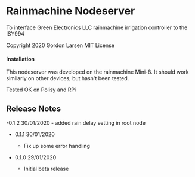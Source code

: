 # Rainmachine Nodeserver
To interface Green Electronics LLC rainmachine irrigation controller to the ISY994

Copyright 2020 Gordon Larsen MIT License

#### Installation

This nodeserver was developed on the rainmachine Mini-8. It should work similarly on other devices, but hasn't been tested.

Tested OK on Polisy and RPi



## Release Notes
-0.1.2 30/01/2020
    - added rain delay setting in root node

- 0.1.1 30/01/2020
    - Fix up some error handling
    
- 0.1.0 29/01/2020 
    - Initial beta release